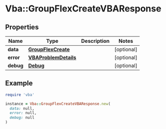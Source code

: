 # Vba::GroupFlexCreateVBAResponse

## Properties

| Name | Type | Description | Notes |
| ---- | ---- | ----------- | ----- |
| **data** | [**GroupFlexCreate**](GroupFlexCreate.md) |  | [optional] |
| **error** | [**VBAProblemDetails**](VBAProblemDetails.md) |  | [optional] |
| **debug** | [**Debug**](Debug.md) |  | [optional] |

## Example

```ruby
require 'vba'

instance = Vba::GroupFlexCreateVBAResponse.new(
  data: null,
  error: null,
  debug: null
)
```

